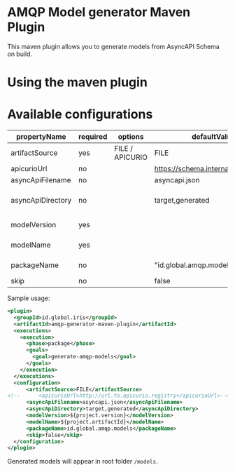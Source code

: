 # AMQP Model generator Maven Plugin

This maven plugin allows you to generate models from AsyncAPI Schema on build.

# Using the maven plugin

# Available configurations
| propertyName  | required  | options  |  defaultValue | dependsOn/Notes  |
|---|---|---|---|---|
| artifactSource  |  yes |  FILE / APICURIO |  FILE | Chose if definition is read from url or file  |
| apicurioUrl | no  |   |  https://schema.internal.globalid.dev | artifactSource=APICURIO  |
| asyncApiFilename|  no |   | asyncapi.json  |  artifactSource=FILE |
| asyncApiDirectory | no  |   |  target,generated | artifactSource=FILE ; path should be seperated with ","  |
| modelVersion| yes  |   |   | modelVersion should use ${project.version}  |
| modelName|  yes |   |   | ModelName should use ${project.artifactId}  |
| packageName |  no |   | "id.global.amqp.models"  | Package name will be used with modelName  |
| skip| no  |   | false  |  Skip generation process |


Sample usage:

```xml
<plugin>
  <groupId>id.global.iris</groupId>
  <artifactId>amqp-generator-maven-plugin</artifactId>
  <executions>
    <execution>
      <phase>package</phase>
      <goals>
        <goal>generate-amqp-models</goal>
      </goals>
    </execution>
  </executions>
  <configuration>
      <artifactSource>FILE</artifactSource>
<!--      <apicurioUrl>http://url.to.apicurio.registry</apicurioUrl>-->
      <asyncApiFilename>asyncapi.json</asyncApiFilename>
      <asyncApiDirectory>target,generated</asyncApiDirectory>
      <modelVersion>${project.version}</modelVersion>
      <modelName>${project.artifactId}</modelName>
      <packageName>id.global.amqp.models</packageName>
      <skip>false</skip>
  </configuration>
</plugin>
```

Generated models will appear in root folder `/models`.



